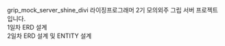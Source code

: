 grip_mock_server_shine_divi
라이징프로그래머 2기 모의외주 그립 서버 프로젝트입니다.     
1일차 ERD 설계     
2일차 ERD 설계 및 ENTITY 설계     